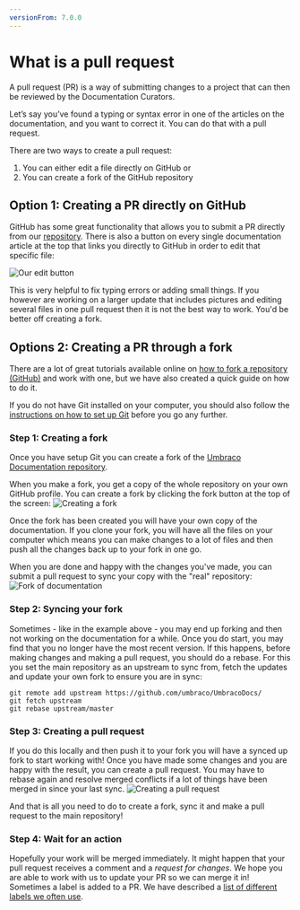 ```yaml
---
versionFrom: 7.0.0
---
```


# What is a pull request

A pull request (PR) is a way of submitting changes to a project that can then be reviewed by the Documentation Curators.

Let’s say you’ve found a typing or syntax error in one of the articles on the documentation, and you want to correct it. You can do that with a pull request.

There are two ways to create a pull request:

1. You can either edit a file directly on GitHub or
2. You can create a fork of the GitHub repository

## Option 1: Creating a PR directly on GitHub

GitHub has some great functionality that allows you to submit a PR directly from our [repository](https://github.com/umbraco/UmbracoDocs/). There is also a button on every single documentation article at the top that links you directly to GitHub in order to edit that specific file:

![Our edit button](images/edit-this-page.png)

This is very helpful to fix typing errors or adding small things. If you however are working on a larger update that includes pictures and editing several files in one pull request then it is not the best way to work. You'd be better off creating a fork.

## Options 2: Creating a PR through a fork

There are a lot of great tutorials available online on [how to fork a repository (GitHub)](https://help.github.com/articles/fork-a-repo/) and work with one, but we have also created a quick guide on how to do it.

If you do not have Git installed on your computer, you should also follow the [instructions on how to set up Git](https://help.github.com/articles/set-up-git/) before you go any further.

### Step 1: Creating a fork
Once you have setup Git you can create a fork of the [Umbraco Documentation repository](https://github.com/umbraco/UmbracoDocs/).

When you make a fork, you get a copy of the whole repository on your own GitHub profile. You can create a fork by clicking the fork button at the top of the screen:
![Creating a fork](images/fork-repository.png)

Once the fork has been created you will have your own copy of the documentation. If you clone your fork, you will have all the files on your computer which means you can make changes to a lot of files and then push all the changes back up to your fork in one go.

When you are done and happy with the changes you've made, you can submit a pull request to sync your copy with the "real" repository:
![Fork of documentation](images/example-of-fork.png)

### Step 2: Syncing your fork

Sometimes - like in the example above - you may end up forking and then not working on the documentation for a while. Once you do start, you may find that you no longer have the most recent version. If this happens, before making changes and making a pull request, you should do a rebase. For this you set the main repository as an upstream to sync from, fetch the updates and update your own fork to ensure you are in sync:

```
git remote add upstream https://github.com/umbraco/UmbracoDocs/
git fetch upstream
git rebase upstream/master
```

### Step 3: Creating a pull request

If you do this locally and then push it to your fork you will have a synced up fork to start working with! Once you have made some changes and you are happy with the result, you can create a pull request. You may have to rebase again and resolve merged conflicts if a lot of things have been merged in since your last sync.
![Creating a pull request](images/pull-request.png)

And that is all you need to do to create a fork, sync it and make a pull request to the main repository! 

### Step 4: Wait for an action

Hopefully your work will be merged immediately.  It might happen that your pull request receives a comment and a *request for changes*. We hope you are able to work with us to update your PR so we can merge it in!
Sometimes a label is added to a PR.  We have described a [list of different labels we often use](../index.md#labels).

